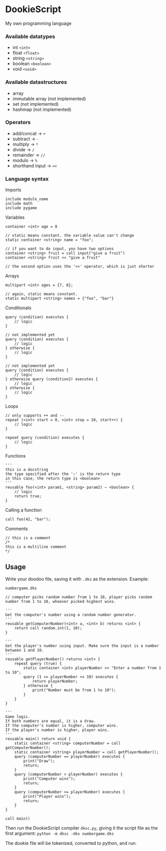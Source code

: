 # DookieScript
My own programming language

### Available datatypes
- int `<int>`
- float `<float>`
- string `<string>`
- boolean `<boolean>`
- void `<void>`

### Available datastructures
- array
- immutable array (not implemented)
- set (not implemented)
- hashmap (not implemented)

### Operators
- add/concat -> `+`
- subtract -> `-`
- multiply -> `*`
- divide -> `/`
- remainder -> `//`
- modulo -> `%`
- shorthand input -> `<<`

### Language syntax
Imports
```
include module_name
include math
include pygame
```
Variables
```
container <int> age = 8

// static means constant. the variable value can't change
static container <string> name = "foo";

// if you want to do input, you have two options
container <string> fruit = call input("give a fruit")
container <string> fruit << "give a fruit"

// the second option uses the '<<' operator, which is just shorter
```
Arrays
```
multipart <int> ages = {7, 8};

// again, static means constant.
static multipart <string> names = {"foo", "bar"}
```

Conditionals
```
query (condition) executes {
    // logic
}

// not implemented yet
query (condition) executes {
    // logic
} otherwise {
    // logic
}

// not implemented yet
query (condition) executes {
    // logic
} otherwise query (condition2) executes {
    // logic
} otherwise {
    // logic
}
```

Loops
```
// only supports ++ and --
repeat (<int> start = 0, <int> stop = 10, start++) {
    // logic
}

repeat query (condition) executes {
    // logic
}
```

Functions
```
'''
this is a docstring
the type specified after the '~' is the return type
in this case, the return type is <boolean>
'''
reusable foo(<int> param1, <string> param2) ~ <boolean> {
    // logic
    return true;
}
```

Calling a function
```
call foo(42, "bar");
```

Comments
```
// this is a comment
/*
this is a multiline comment
*/
```

## Usage
Write your doodoo file, saving it with `.dks` as the extension. Example:

`numbergame.dks`
```
// computer picks random number from 1 to 10, player picks random number from 1 to 10, whoever picked highest wins.

'''
Get the computer's number using a random number generator.
'''
reusable getComputerNumber(<int> a, <int> b) returns <int> {
    return call random.int(1, 10);
}

'''
Get the player's number using input. Make sure the input is a number between 1 and 10.
'''
reusable getPlayerNumber() returns <int> {
    repeat query (true) {
        static container <int> playerNumber << "Enter a number from 1 to 10";
        query (1 <= playerNumber <= 10) executes {
            return playerNumber;
        } otherwise {
            print("Number must be from 1 to 10");
        }
    }
}

'''
Game logic.
If both numbers are equal, it is a draw.
If the computer's number is higher, computer wins.
If the player's number is higher, player wins.
'''
reusable main() return void {
    static container <string> computerNumber = call getComputerNumber();
    static container <string> playerNumber = call getPlayerNumber();
    query (computerNumber == playerNumber) executes {
        print("Draw");
        return;
    }
    query (computerNumber > playerNumber) executes {
        print("Computer wins");
        return;
    }
    query (computerNumber <= playerNumber) executes {
        print("Player wins");
        return;
    }
}

call main()
```

Then run the DookieScript compiler `dksc.py`, giving it the script file as the first argument:
`python -m dksc -dks numbergame.dks`

The dookie file will be tokenized, converted to python, and run.